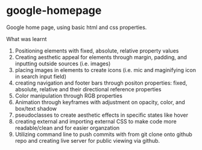 # google-homepage

Google home page, using basic html and css properties.

What was learnt
1. Positioning elements with fixed, absolute, relative property values 
2. Creating aesthetic appeal for elements through margin, padding, and inputting outside sources (i.e. images)
3. placing images in elements to create icons (i.e. mic and maginifying icon in search input field)
4. creating navigation and footer bars through positon properties: fixed, absolute, relative and their directional reference properties
5. Color manipulation through RGB properties
6. Animation through keyframes with adjustment on opacity, color, and box/text shadow 
7. pseudoclasses to create aesthetic effects in specific states like hover
8. creating external and importing external CSS to make code more readable/clean and for easier organzation
9. Utilizing command line to push commits with from git clone onto github repo and creating live server for public viewing via github.
